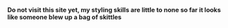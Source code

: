 **Do not visit this site yet, my styling skills are little to none so far it looks like someone blew up a bag of skittles**
